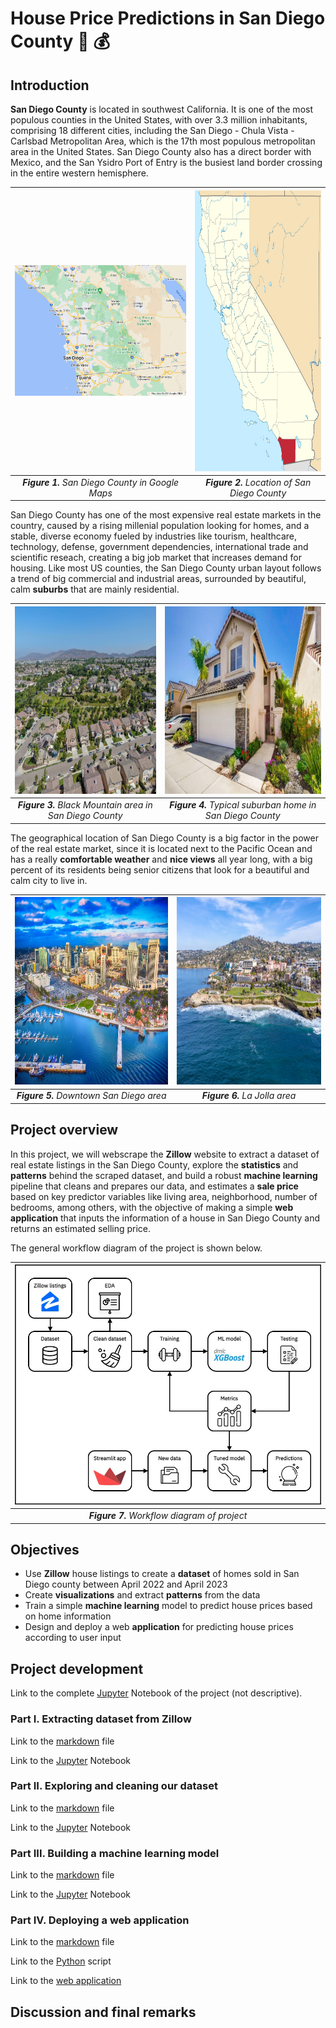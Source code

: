 # **House Price Predictions in San Diego County** :house_with_garden: :moneybag:

## **Introduction**
**San Diego County** is located in southwest California. It is one of the most populous counties in the United States, with over 3.3 million inhabitants, comprising 18 different cities, including the San Diego - Chula Vista - Carlsbad Metropolitan Area, which is the 17th most populous metropolitan area in the United States. San Diego County also has a direct border with Mexico, and the San Ysidro Port of Entry is the busiest land border crossing in the entire western hemisphere.

<div align="center">

|  <img src='images/mapimage.jpeg' width="575">                     |<img src='images/county_location_2.png' height="450">                              |
|:----------------------------------------------------------------------:|:---------------------------------------------------------------------------------:|
| ***Figure 1.**  San Diego County in Google Maps*                        | ***Figure 2.** Location of San Diego County*                        |

</div>

San Diego County has one of the most expensive real estate markets in the country, caused by a rising millenial population looking for homes, and a stable, diverse economy fueled by industries like tourism, healthcare, technology, defense, government dependencies, international trade and scientific reseach, creating a big job market that increases demand for housing. Like most US counties, the San Diego County urban layout follows a trend of big commercial and industrial areas, surrounded by beautiful, calm **suburbs** that are mainly residential.

<div align="center"> 

| <img src='images/suburb.jpg' height="300">                       |<img src='images/sd_home.jpg' height="300">                       |
|:----------------------------------------------------------------------:|:---------------------------------------------------------------------------------:|
| ***Figure 3.**  Black Mountain area in San Diego County*                        | ***Figure 4.** Typical suburban home in San Diego County*          |

</div> 

The geographical location of San Diego County is a big factor in the power of the real estate market, since it is located next to the Pacific Ocean and has a really **comfortable weather** and **nice views** all year long, with a big percent of its residents being senior citizens that look for a beautiful and calm city to live in.

<div align="center"> 

| <img src='images/sd_highrise.png' height="300">                      |<img src='images/la_jolla.png' height="300">                   |
|:----------------------------------------------------------------------:|:---------------------------------------------------------------------------------:|
| ***Figure 5.**  Downtown San Diego area*                        | ***Figure 6.** La Jolla area*          |

</div> 

## **Project overview**
In this project, we will webscrape the **Zillow** website to extract a dataset of real estate listings in the San Diego County, explore the **statistics** and **patterns** behind the scraped dataset, and build a robust **machine learning** pipeline that cleans and prepares our data, and estimates a **sale price** based on key predictor variables like living area, neighborhood, number of bedrooms, among others, with the objective of making a simple **web application** that inputs the information of a house in San Diego County and returns an estimated selling price.

The general workflow diagram of the project is shown below. 

<div align="center">
    
|<img src='images/ml_diagram.jpg' width = '750'>|
|:---------------------------------------------:|
| ***Figure 7.** Workflow diagram of project*   |
    
</div>

## **Objectives**
- Use **Zillow** house listings to create a **dataset** of homes sold in San Diego county between April 2022 and April 2023
- Create **visualizations** and extract **patterns** from the data
- Train a simple **machine learning** model to predict house prices based on home information
- Design and deploy a web **application** for predicting house prices according to user input

## **Project development**

Link to the complete [Jupyter](jupyter/sd_house_prices_complete.ipynb) Notebook of the project (not descriptive).
### Part I. Extracting dataset from Zillow
Link to the [markdown](markdown/extracting_dataset.md) file

Link to the [Jupyter](jupyter/extracting_dataset.ipynb) Notebook 

### Part II. Exploring and cleaning our dataset
Link to the [markdown](markdown/exploratory_data_analysis.md) file

Link to the [Jupyter](jupyter/exploratory_data_analysis.ipynb) Notebook

### Part III. Building a machine learning model
Link to the [markdown](markdown/ml_modeling.md) file

Link to the [Jupyter](jupyter/ml_modeling.ipynb) Notebook

### Part IV. Deploying a web application
Link to the [markdown](markdown/deploy_web_app.md) file

Link to the [Python](StreamlitApp/predictor_app.py) script

Link to the [web application](https://david1792x-sd-house-prices.streamlit.app/)

## **Discussion and final remarks**

